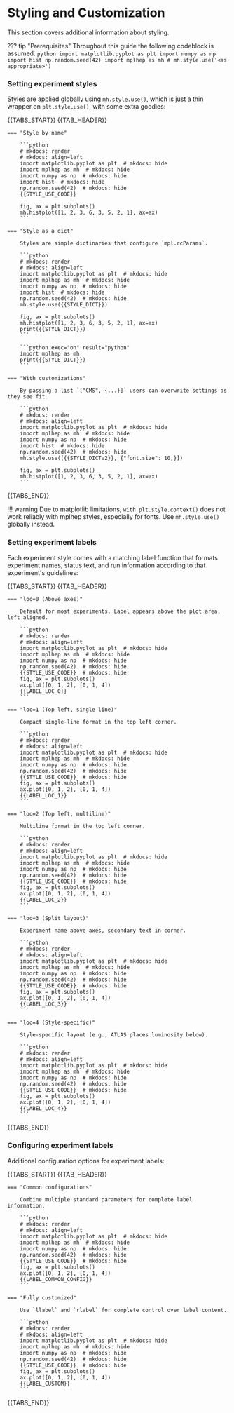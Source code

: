 # Styling and Customization

This section covers additional information about styling.

??? tip "Prerequisites"
    Throughout this guide the following codeblock is assumed.
    ```python
    import matplotlib.pyplot as plt
    import numpy as np
    import hist
    np.random.seed(42)
    import mplhep as mh
    # mh.style.use('<as appropriate>')
    ```

### Setting experiment styles

Styles are applied globally using `mh.style.use()`, which is just a thin wrapper on `plt.style.use()`, with some extra goodies:

{{TABS_START}}
{{TAB_HEADER}}

    === "Style by name"

        ```python
        # mkdocs: render
        # mkdocs: align=left
        import matplotlib.pyplot as plt  # mkdocs: hide
        import mplhep as mh  # mkdocs: hide
        import numpy as np  # mkdocs: hide
        import hist  # mkdocs: hide
        np.random.seed(42)  # mkdocs: hide
        {{STYLE_USE_CODE}}

        fig, ax = plt.subplots()
        mh.histplot([1, 2, 3, 6, 3, 5, 2, 1], ax=ax)
        ```

    === "Style as a dict"

        Styles are simple dictinaries that configure `mpl.rcParams`.

        ```python
        # mkdocs: render
        # mkdocs: align=left
        import matplotlib.pyplot as plt  # mkdocs: hide
        import mplhep as mh  # mkdocs: hide
        import numpy as np  # mkdocs: hide
        import hist  # mkdocs: hide
        np.random.seed(42)  # mkdocs: hide
        mh.style.use({{STYLE_DICT}})

        fig, ax = plt.subplots()
        mh.histplot([1, 2, 3, 6, 3, 5, 2, 1], ax=ax)
        print({{STYLE_DICT}})
        ```

        ```python exec="on" result="python"
        import mplhep as mh
        print({{STYLE_DICT}})
        ```

    === "With customizations"

        By passing a list `["CMS", {...}]` users can overwrite settings as they see fit.

        ```python
        # mkdocs: render
        # mkdocs: align=left
        import matplotlib.pyplot as plt  # mkdocs: hide
        import mplhep as mh  # mkdocs: hide
        import numpy as np  # mkdocs: hide
        import hist  # mkdocs: hide
        np.random.seed(42)  # mkdocs: hide
        mh.style.use([{{STYLE_DICTv2}}, {"font.size": 10,}])

        fig, ax = plt.subplots()
        mh.histplot([1, 2, 3, 6, 3, 5, 2, 1], ax=ax)
        ```


{{TABS_END}}


!!! warning
    Due to matplotlib limitations, `with plt.style.context()` does not work reliably with mplhep styles, especially for fonts. Use `mh.style.use()` globally instead.


### Setting experiment labels

Each experiment style comes with a matching label function that formats experiment names, status text, and run information according to that experiment's guidelines:

{{TABS_START}}
{{TAB_HEADER}}

    === "loc=0 (Above axes)"

        Default for most experiments. Label appears above the plot area, left aligned.

        ```python
        # mkdocs: render
        # mkdocs: align=left
        import matplotlib.pyplot as plt  # mkdocs: hide
        import mplhep as mh  # mkdocs: hide
        import numpy as np  # mkdocs: hide
        np.random.seed(42)  # mkdocs: hide
        {{STYLE_USE_CODE}}  # mkdocs: hide
        fig, ax = plt.subplots()
        ax.plot([0, 1, 2], [0, 1, 4])
        {{LABEL_LOC_0}}
        ```

    === "loc=1 (Top left, single line)"

        Compact single-line format in the top left corner.

        ```python
        # mkdocs: render
        # mkdocs: align=left
        import matplotlib.pyplot as plt  # mkdocs: hide
        import mplhep as mh  # mkdocs: hide
        import numpy as np  # mkdocs: hide
        np.random.seed(42)  # mkdocs: hide
        {{STYLE_USE_CODE}}  # mkdocs: hide
        fig, ax = plt.subplots()
        ax.plot([0, 1, 2], [0, 1, 4])
        {{LABEL_LOC_1}}
        ```

    === "loc=2 (Top left, multiline)"

        Multiline format in the top left corner.

        ```python
        # mkdocs: render
        # mkdocs: align=left
        import matplotlib.pyplot as plt  # mkdocs: hide
        import mplhep as mh  # mkdocs: hide
        import numpy as np  # mkdocs: hide
        np.random.seed(42)  # mkdocs: hide
        {{STYLE_USE_CODE}}  # mkdocs: hide
        fig, ax = plt.subplots()
        ax.plot([0, 1, 2], [0, 1, 4])
        {{LABEL_LOC_2}}
        ```

    === "loc=3 (Split layout)"

        Experiment name above axes, secondary text in corner.

        ```python
        # mkdocs: render
        # mkdocs: align=left
        import matplotlib.pyplot as plt  # mkdocs: hide
        import mplhep as mh  # mkdocs: hide
        import numpy as np  # mkdocs: hide
        np.random.seed(42)  # mkdocs: hide
        {{STYLE_USE_CODE}}  # mkdocs: hide
        fig, ax = plt.subplots()
        ax.plot([0, 1, 2], [0, 1, 4])
        {{LABEL_LOC_3}}
        ```

    === "loc=4 (Style-specific)"

        Style-specific layout (e.g., ATLAS places luminosity below).

        ```python
        # mkdocs: render
        # mkdocs: align=left
        import matplotlib.pyplot as plt  # mkdocs: hide
        import mplhep as mh  # mkdocs: hide
        import numpy as np  # mkdocs: hide
        np.random.seed(42)  # mkdocs: hide
        {{STYLE_USE_CODE}}  # mkdocs: hide
        fig, ax = plt.subplots()
        ax.plot([0, 1, 2], [0, 1, 4])
        {{LABEL_LOC_4}}
        ```

{{TABS_END}}

### Configuring experiment labels

Additional configuration options for experiment labels:

{{TABS_START}}
{{TAB_HEADER}}

    === "Common configurations"

        Combine multiple standard parameters for complete label information.

        ```python
        # mkdocs: render
        # mkdocs: align=left
        import matplotlib.pyplot as plt  # mkdocs: hide
        import mplhep as mh  # mkdocs: hide
        import numpy as np  # mkdocs: hide
        np.random.seed(42)  # mkdocs: hide
        {{STYLE_USE_CODE}}  # mkdocs: hide
        fig, ax = plt.subplots()
        ax.plot([0, 1, 2], [0, 1, 4])
        {{LABEL_COMMON_CONFIG}}
        ```

    === "Fully customized"

        Use `llabel` and `rlabel` for complete control over label content.

        ```python
        # mkdocs: render
        # mkdocs: align=left
        import matplotlib.pyplot as plt  # mkdocs: hide
        import mplhep as mh  # mkdocs: hide
        import numpy as np  # mkdocs: hide
        np.random.seed(42)  # mkdocs: hide
        {{STYLE_USE_CODE}}  # mkdocs: hide
        fig, ax = plt.subplots()
        ax.plot([0, 1, 2], [0, 1, 4])
        {{LABEL_CUSTOM}}
        ```

{{TABS_END}}
